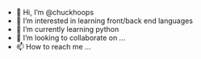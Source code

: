 - 👋 Hi, I’m @chuckhoops
- 👀 I’m interested in learning front/back end languages
- 🌱 I’m currently learning python
- 💞️ I’m looking to collaborate on ...
- 📫 How to reach me ...

<!---
chuckhoops/chuckhoops is a ✨ special ✨ repository because its `README.md` (this file) appears on your GitHub profile.
You can click the Preview link to take a look at your changes.
--->
